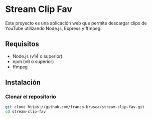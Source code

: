 # Stream Clip Fav

Este proyecto es una aplicación web que permite descargar clips de YouTube utilizando Node.js, Express y ffmpeg.

## Requisitos

- Node.js (v14 o superior)
- npm (v6 o superior)
- ffmpeg

## Instalación

### Clonar el repositorio

```bash
git clone https://github.com/franco-brusca/stream-clip-fav.git
cd stream-clip-fav
